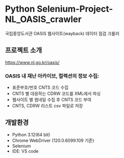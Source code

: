 # Python Selenium-Project-NL_OASIS_crawler
국립중앙도서관 OASIS 웹사이트(wayback) 데이터 점검 크롤러 

## 프로젝트 소개
https://www.nl.go.kr/oasis/

### OASIS 내 재난 아카이브, 컬렉션의 정보 수집:
- 표준부호/번호 CNTS 코드 수집
- CNTS 별 대응하는 CDRW 코드를 XML에서 파싱
- 웹사이트 별 썸네일 수집 후 CNTS 코드 부여
- CNTS, CDRW 리스트 csv 파일로 저장

## 개발환경
- Python 3.12(64 bit)
- Chrome WebDriver (120.0.6099.109 기준)
- Selenium 
- IDE: VS code
